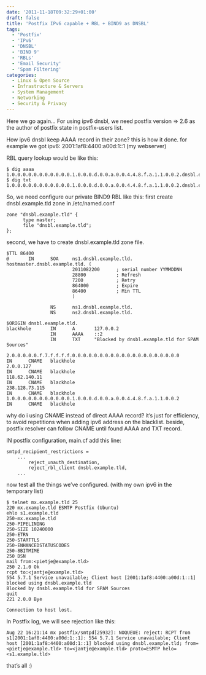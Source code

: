 ```yaml
---
date: '2011-11-18T09:32:29+01:00'
draft: false
title: 'Postfix IPv6 capable + RBL + BIND9 as DNSBL'
tags:
  - 'Postfix'
  - 'IPv6'
  - 'DNSBL'
  - 'BIND 9'
  - 'RBLs'
  - 'Email Security'
  - 'Spam Filtering'
categories:
  - Linux & Open Source
  - Infrastructure & Servers
  - System Management
  - Networking
  - Security & Privacy
---
```


Here we go again…
For using ipv6 dnsbl, we need postfix version => 2.6 as the author of postfix state in postfix-users list.

How ipv6 dnsbl keep AAAA record in their zone?
this is how it done. for example we got ipv6: 2001:1af8:4400:a00d:1::1 (my webserver)

RBL query lookup would be like this:

```
$ dig aaaa 1.0.0.0.0.0.0.0.0.0.0.0.1.0.0.0.d.0.0.a.0.0.4.4.8.f.a.1.1.0.0.2.dnsbl.example.tld.
$ dig txt 1.0.0.0.0.0.0.0.0.0.0.0.1.0.0.0.d.0.0.a.0.0.4.4.8.f.a.1.1.0.0.2.dnsbl.example.tld.
```
So, we need configure our private BIND9 RBL like this: first create dnsbl.example.tld zone in /etc/named.conf

```
zone "dnsbl.example.tld" {
      type master;
      file "dnsbl.example.tld";
};
```
second, we have to create dnsbl.example.tld zone file.

```
$TTL 86400
@       IN      SOA     ns1.dnsbl.example.tld.     hostmaster.dnsbl.example.tld. (
                        2011082200      ; serial number YYMMDDNN
                        28800           ; Refresh
                        7200            ; Retry
                        864000          ; Expire
                        86400           ; Min TTL
                        )

                NS      ns1.dnsbl.example.tld.
                NS      ns2.dnsbl.example.tld.

$ORIGIN dnsbl.example.tld.
blackhole       IN      A       127.0.0.2
                IN      AAAA    ::2
                IN      TXT     "Blocked by dnsbl.example.tld for SPAM Sources"

2.0.0.0.0.0.f.7.f.f.f.f.0.0.0.0.0.0.0.0.0.0.0.0.0.0.0.0.0.0.0.0         IN      CNAME   blackhole
2.0.0.127                                                               IN      CNAME   blackhole
118.62.140.11                                                           IN      CNAME   blackhole
238.128.73.115                                                          IN      CNAME   blackhole
1.0.0.0.0.0.0.0.0.0.0.0.1.0.0.0.d.0.0.a.0.0.4.4.8.f.a.1.1.0.0.2         IN      CNAME   blackhole
```
why do i using CNAME instead of direct AAAA record? it’s just for efficiency, to avoid repetitions when adding ipv6 address on the blacklist. beside, postfix resolver can follow CNAME until found AAAA and TXT record.

IN postfix configuration, main.cf add this line:

```
smtpd_recipient_restrictions =
    ...
        reject_unauth_destination,
        reject_rbl_client dnsbl.example.tld,
    ...
```
now test all the things we’ve configured. (with my own ipv6 in the temporary list)

```
$ telnet mx.example.tld 25
220 mx.example.tld ESMTP Postfix (Ubuntu)
ehlo s1.example.tld
250-mx.example.tld
250-PIPELINING
250-SIZE 10240000
250-ETRN
250-STARTTLS
250-ENHANCEDSTATUSCODES
250-8BITMIME
250 DSN
mail from:<pietje@example.tld>
250 2.1.0 Ok
rcpt to:<jantje@example.tld>
554 5.7.1 Service unavailable; Client host [2001:1af8:4400:a00d:1::1] blocked using dnsbl.example.tld
Blocked by dnsbl.example.tld for SPAM Sources
quit
221 2.0.0 Bye

Connection to host lost.
```
In Postfix log, we will see rejection like this:

```
Aug 22 16:21:14 mx postfix/smtpd[25932]: NOQUEUE: reject: RCPT from s1[2001:1af8:4400:a00d:1::1]: 554 5.7.1 Service unavailable; Client host [2001:1af8:4400:a00d:1::1] blocked using dnsbl.example.tld; from=<pietje@example.tld> to=<jantje@example.tld> proto=ESMTP helo=<s1.example.tld>
```
that’s all :)